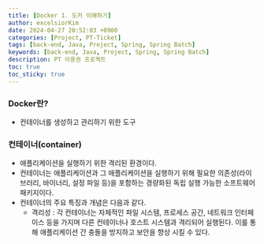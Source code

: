 ```yaml
---
title: [Docker 1. 도커 이해하기]
author: excelsiorKim
date: 2024-04-27 20:52:03 +0900
categories: [Project, PT-Ticket]
tags: [back-end, Java, Project, Spring, Spring Batch]
keywords: [back-end, Java, Project, Spring, Spring Batch]
description: PT 이용권 프로젝트
toc: true
toc_sticky: true
---
```


### Docker란?

- 컨테이너를 생성하고 관리하기 위한 도구

### 컨테이너(container)

- 애플리케이션을 실행하기 위한 격리된 환경이다.
- 컨테이너는 애플리케이션과 그 애플리케이션을 실행하기 위해 필요한 의존성(라이브러리, 바이너리, 설정 파일 등)을 포함하는 경량화된 독립 실행 가능한 소프트웨어 패키지이다.
- 컨테이너의 주요 특징과 개념은 다음과 같다.
  - 격리성 : 각 컨테이너는 자체적인 파일 시스템, 프로세스 공간, 네트워크 인터페이스 등을 가지며 다른 컨테이너나 호스트 시스템과 격리되어 실행된다. 이를 통해 애플리케이션 간 충돌을 방지하고 보안을 향상 시킬 수 있다.
